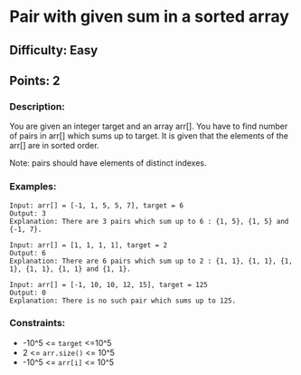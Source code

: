 # Pair with given sum in a sorted array
## Difficulty: Easy
## Points: 2
### Description:
You are given an integer target and an array arr[]. You have to find number of pairs in arr[] which sums up to target. It is given that the elements of the arr[] are in sorted order.

Note: pairs should have elements of distinct indexes. 

###  Examples:
```
Input: arr[] = [-1, 1, 5, 5, 7], target = 6
Output: 3
Explanation: There are 3 pairs which sum up to 6 : {1, 5}, {1, 5} and {-1, 7}.
```
```
Input: arr[] = [1, 1, 1, 1], target = 2
Output: 6
Explanation: There are 6 pairs which sum up to 2 : {1, 1}, {1, 1}, {1, 1}, {1, 1}, {1, 1} and {1, 1}.
```
```
Input: arr[] = [-1, 10, 10, 12, 15], target = 125
Output: 0
Explanation: There is no such pair which sums up to 125.
```

### Constraints:
- -10^5 <= `target` <=10^5
- 2 <= `arr.size()` <= 10^5
- -10^5 <= `arr[i]` <= 10^5